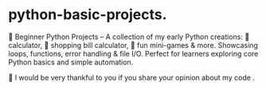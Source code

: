 # python-basic-projects.
🚀 Beginner Python Projects – A collection of my early Python creations: 🧮 calculator, 🛒 shopping bill calculator, 🎲 fun mini-games &amp; more. Showcasing loops, functions, error handling &amp; file I/O. Perfect for learners exploring core Python basics and simple automation.

🚀 I would be very thankful to you if you share your opinion about my code .
